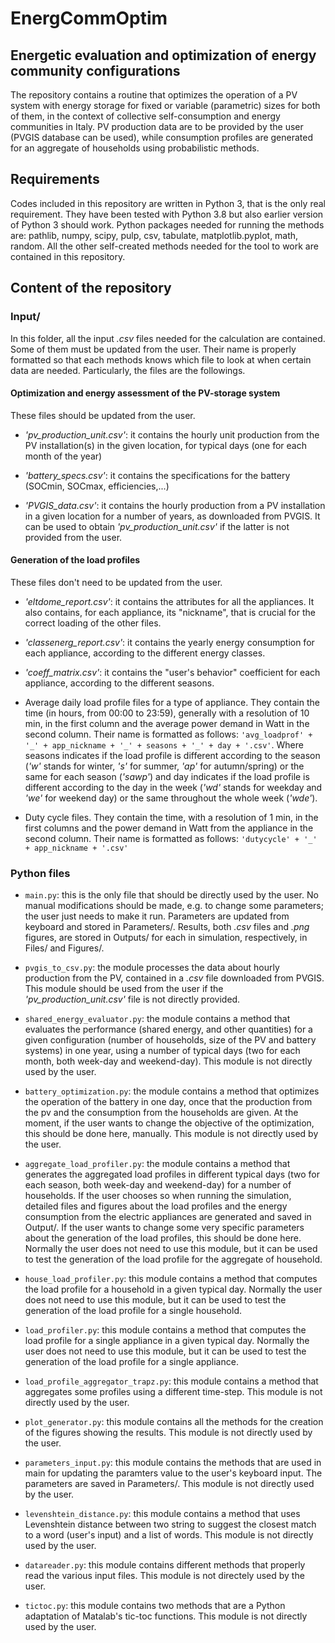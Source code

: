# EnergCommOptim

## Energetic evaluation and optimization of energy community configurations

The repository contains a routine that optimizes the operation of a PV system with energy storage for fixed or variable (parametric) sizes for both of them, in the context of collective self-consumption and energy communities in Italy. PV production data are to be provided by the user (PVGIS database can be used), while consumption profiles are generated for an aggregate of households using probabilistic methods.

## Requirements

Codes included in this repository are written in Python 3, that is the only real requirement. They have been tested with Python 3.8 but also earlier version of Python 3 should work.
Python packages needed for running the methods are: pathlib, numpy, scipy, pulp, csv, tabulate, matplotlib.pyplot, math, random. All the other self-created methods needed for the tool to work are contained in this repository.

## Content of the repository

### Input/

In this folder, all the input _.csv_ files needed for the calculation are contained. Some of them must be updated from the user. Their name is properly formatted so that each methods knows which file to look at when certain data are needed. Particularly, the files are the followings. 


#### Optimization and energy assessment of the PV-storage system

These files should be updated from the user.

* *'pv_production_unit.csv'*: it contains the hourly unit production from the PV installation(s) in the given location, for typical days (one for each month of the year)

* *'battery_specs.csv'*: it contains the specifications for the battery (SOCmin, SOCmax, efficiencies,...)

* *'PVGIS_data.csv'*: it contains the hourly production from a PV installation in a given location for a number of years, as downloaded from PVGIS. It can be used to obtain *'pv_production_unit.csv'* if the latter is not provided from the user.


#### Generation of the load profiles

These files don't need to be updated from the user.

* *'eltdome_report.csv'*: it contains the attributes for all the appliances. It also contains, for each appliance, its "nickname", that is crucial for the correct loading of the other files.

* *'classenerg_report.csv'*: it contains the yearly energy consumption for each appliance, according to the different energy classes.

* *'coeff_matrix.csv'*: it contains the "user's behavior" coefficient for each appliance, according to the different seasons.

* Average daily load profile files for a type of appliance. They contain the time (in hours, from 00:00 to 23:59), generally with a resolution of 10 min, in the first column and the average power demand in Watt in the second column. Their name is formatted as follows: `'avg_loadprof' + '_' + app_nickname + '_' + seasons + '_' + day + '.csv'`. Where seasons indicates if the load profile is different according to the season (*'w'* stands for winter, *'s'* for summer, *'ap'* for autumn/spring) or the same for each season (*'sawp'*) and day indicates if the load profile is different according to the day in the week (*'wd'* stands for weekday and *'we'* for weekend day) or the same throughout the whole week (*'wde'*).

* Duty cycle files. They contain the time, with a resolution of 1 min, in the first columns and the power demand in Watt from the appliance in the second column. Their name is formatted as follows: `'dutycycle' + '_' + app_nickname + '.csv'`


### Python files

* `main.py`: this is the only file that should be directly used by the user. No manual modifications should be made, e.g. to change some parameters; the user just needs to make it run. Parameters are updated from keyboard and stored in Parameters/. Results, both _.csv_ files and _.png_ figures, are stored in Outputs/ for each in simulation, respectively, in Files/ and Figures/.

* `pvgis_to_csv.py`: the module processes the data about hourly production from the PV, contained in a _.csv_ file downloaded from PVGIS. This module should be used from the user if the *'pv_production_unit.csv'* file is not directly provided.

* `shared_energy_evaluator.py`: the module contains a method that evaluates the performance (shared energy, and other quantities) for a given configuration (number of households, size of the PV and battery systems) in one year, using a number of typical days (two for each month, both week-day and weekend-day). This module is not directly used by the user. 

* `battery_optimization.py`: the module contains a method that optimizes the operation of the battery in one day, once that the production from the pv and the consumption from the households are given. At the moment, if the user wants to change the objective of the optimization, this should be done here, manually. This module is not directly used by the user. 

* `aggregate_load_profiler.py`: the module contains a method that generates the aggregated load profiles in different typical days (two for each season, both week-day and weekend-day) for a number of households. If the user chooses so when running the simulation, detailed files and figures about the load profiles and the energy consumption from the electric appliances are generated and saved in Output/. If the user wants to change some very specific parameters about the generation of the load profiles, this should be done here. Normally the user does not need to use this module, but it can be used to test the generation of the load profile for the aggregate of household.

* `house_load_profiler.py`: this module contains a method that computes the load profile for a household in a given typical day. Normally the user does not need to use this module, but it can be used to test the generation of the load profile for a single household.

* `load_profiler.py`: this module contains a method that computes the load profile for a single appliance in a given typical day. Normally the user does not need to use this module, but it can be used to test the generation of the load profile for a single appliance.

* `load_profile_aggregator_trapz.py`: this module contains a method that aggregates some profiles using a different time-step. This module is not directly used by the user. 

* `plot_generator.py`: this module contains all the methods for the creation of the figures showing the results. This module is not directly used by the user. 

* `parameters_input.py`: this module contains the methods that are used in main for updating the paramters value to the user's keyboard input. The parameters are saved in Parameters/. This module is not directly used by the user. 

* `levenshtein_distance.py`: this module contains a method that uses Levenshtein distance between two string to suggest the closest match to a word (user's input) and a list of words. This module is not directly used by the user. 

* `datareader.py`: this module contains different methods that properly read the various input files. This module is not directely used by the user.

* `tictoc.py`: this module contains two methods that are a Python adaptation of Matalab's tic-toc functions. This module is not directly used by the user. 




